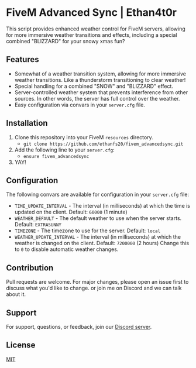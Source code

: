 # FiveM Advanced Sync | Ethan4t0r

This script provides enhanced weather control for FiveM servers, allowing for more immersive weather transitions and effects, including a special combined "BLIZZARD" for your snowy xmas fun?

## Features

- Somewhat of a weather transition system, allowing for more immersive weather transitions. Like a thunderstorm transitioning to clear weather!
- Special handling for a combined "SNOW" and "BLIZZARD" effect.
- Server-controlled weather system that prevents interference from other sources. In other words, the server has full control over the weather.
- Easy configuration via convars in your `server.cfg` file.

## Installation

1. Clone this repository into your FiveM `resources` directory.
   - `git clone https://github.com/ethanfs20/fivem_advancedsync.git`
2. Add the following line to your `server.cfg`:
   - `ensure fivem_advancedsync`
3. YAY!

## Configuration

The following convars are available for configuration in your `server.cfg` file:

- `TIME_UPDATE_INTERVAL` - The interval (in milliseconds) at which the time is updated on the client. Default: `60000` (1 minute)
- `WEATHER_DEFAULT` - The default weather to use when the server starts. Default: `EXTRASUNNY`
- `TIMEZONE` - The timezone to use for the server. Default: `local`
- `WEATHER_UPDATE_INTERVAL` - The interval (in milliseconds) at which the weather is changed on the client. Default: `7200000` (2 hours) Change this to `0` to disable automatic weather changes.


## Contribution

Pull requests are welcome. For major changes, please open an issue first to discuss what you'd like to change. or join me on Discord and we can talk about it.

## Support

For support, questions, or feedback, join our [Discord server](https://discord.gg/7eq89nUTG9).

## License

[MIT](https://choosealicense.com/licenses/mit/)


